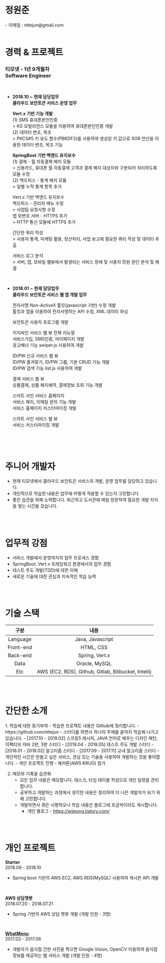 
<h1>정원준</h1>
- 이메일 : nttejun@gmail.com

<br>
<br>

<h1>경력 & 프로젝트</h1>
<h3>티모넷 - 1년 9개월차<br>
Software Engineer</h3>

<br>

-  <b>2018.10 ~ 현재 담당업무</b><br>
<b>클라우드 보안토큰 서비스 운영 업무</b>

    <p>
    <b>Vert.x 기반 기능 개발</b><br>
        (1) SMS 휴대폰본인인증<br>
        > KG 모빌리언스 모듈을 이용하여 휴대폰본인인증 개발<br>
        (2) 데이터 변조, 복조<br>
        > PKCS#5 키 유도 함수(PBKDF2)를 사용하여 생성된 키 값으로 XOR 연산을 이용한 데이터 변조, 복조 기능
    </p>
    
    <p>
    <b>SpringBoot 기반 백엔드 유지보수</b><br>
        (1) 결제 - 월 자동결제 배치 모듈<br>
        > 신용카드, 휴대폰 월 자동결제 고객과 결제 해지 대상자와 구분되어 처리하도록 모듈 수정<br>
        (2) 백오피스 - 통계 배치 모듈<br>
        > 일별 누적 통계 항목 추가
    </p>
    
    <p>
    Vert.x 기반 백엔드 유지보수<br>
    백오피스 - 관리자 메뉴 수정<br>
        > 사업팀 요청사항 수정<br>
    앱 위변조 서버 - HTTPS 추가<br>
        > HTTP 통신 모듈에 HTTPS 추가
    </p>
    
    <p>
    간단한 쿼리 작성<br>
    > 사용자 통계, 마케팅 활용, 정산처리, 사업 보고에 필요한 쿼리 작성 및 데이터 추출<br>
    </p>
    
    <p>
    서비스 로그 분석<br>
    > 서버, 앱, 모바일 웹뷰에서 발생되는 서비스 장애 및 사용자 민원 원인 분석 및 해결<br>
    </p>
    <br>


- <b>2018.01 ~ 현재 담당업무</b><br>
<b>클라우드 보안토큰 서비스 웹 앱 개발 업무</b>

    <p>
    전자서명 Non-ActiveX 툴킷(javascript 기반) 수정 개발<br>
    툴킷과 앱을 이용하여 전자서명하는 API 수정, XML 데이터 파싱
    </p>
    
    <p>
    보안토큰 사용자 프로그램 개발
    </p>    

    <p>
    이지싸인 서비스 웹 뷰 전체 리뉴얼<br>
    서비스가입, SMS인증, 마이페이지 개발<br>
    광고배너 기능 swiper.js 사용하여 개발
    </p>
    
    <p>
    ID/PW 신규 서비스 웹 뷰<br>
    ID/PW 즐겨찾기, ID/PW 그룹, 기본 CRUD 기능 개발<br>
    ID/PW 검색 기능 list.js 사용하여 개발
    </p>
    
    <p>
    결제 서비스 웹 뷰<br>
    상품결제, 상품 해지예약, 결제정보 조회 기능 개발
    </p>
    
    <p>
    스마트 사인 서비스 홈페이지<br>
    서비스 해지, 이메일 문의 기능 개발<br>
    서비스 홈페이지 커스터마이징 개발
    </p>
    
    <p>
    스마트 사인 서비스 웹 뷰<br>
    서비스 커스터마이징 개발
    </p>
    <br>

<br>

<h1> 주니어 개발자</h1>

 - 현재 티모넷에서 클라우드 보안토큰 서비스의 개발, 운영 업무를 담당하고 있습니다.
 - 개인적으로 학습한 내용은 업무에 어떻게 적용할 수 있는지 고민합니다.
 - 좋은 습관을 위해 노력합니다. 퇴근하고 도서관에 매일 방문하여 필요한 개발 지식을 쌓는 시간을 갖습니다.


<br>
<br>

<h1>업무적 강점</h1>

 - 서비스 개발에서 운영까지의 업무 프로세스 경험
 - SpringBoot, Vert.x 프레임워크 환경에서의 업무 경험
 - 테스트 주도 개발(TDD)에 대한 이해
 - 새로운 기술에 대한 관심과 지속적인 학습 능력 

<br>
<br>

<h1>기술 스택</h1>

| 구분 | 내용 |
| :----: | :----: |
| Language | Java, Javascript |
| Front-end | HTML, CSS |
| Back-end | Spring, Vert.x |
| Data | Oracle, MySQL |
| Etc | AWS (EC2, RDS), Github, Gitlab, Bitbucket, Intellij |

<br>
<br>

<h1>간단한 소개</h1>
1. 학습에 대한 동기부여
    - 학습한 프로젝트 내용은 Github에 정리합니다.
        - https://github.com/nttejun
    - 스터디를 하면서 하나의 주제를 끝까지 학습해 나가고 있습니다. 
        - [2017.10 - 2019.02] 스프링5 레시피, JAVA 언어로 배우는 디자인 패턴, 이펙티브 자바 2판, 3판 스터디
        - [2018.04 - 2018.05] 테스트 주도 개발 스터디
        - [2018.01 - 2018.02] 알고리즘 스터디
        - [2017.09 - 2017.11] 교내 알고리즘 스터디
    - 개인적인 시간은 만들고 싶은 서비스, 관심 있는 기술을 사용하여 개발하는 것을 좋아합니다.
        - 개인 프로젝트 진행
        - 해커톤(AWS KRUG) 참가
        
2. 메모와 기록을 습관화
    - 모든 업무 내용은 메모합니다. 태스크, 타임 테이블 작성으로 개인 일정을 관리합니다.
    - 공부하고 개발하는 과정에서 생각한 내용은 정리하여 더 나은 개발자가 되기 위해 고민합니다.
    - 개발하면서 겪은 시행착오나 학습 내용은 블로그에 조금씩이라도 게시합니다.
        - 개인 블로그 - https://wjjeong.tistory.com/

<br>
<br>


<h1>개인 프로젝트</h1>

<b>Starter</b><br>
2018.09 - 2018.10
 - Spring boot 기반의 AWS EC2, AWS RDS(MySQL) 사용하여 게시판 API 개발
 
<br>

<b>AWS 상담챗봇</b><br>
2018.07.20 - 2018.07.21
 - Spring 기반의 AWS 상담 챗봇 개발 (개발 인원 - 3명)

<br>

<b>[WhatMenu](https://youtu.be/eAeVGDenO10)</b><br>
2017.03 - 2017.06
 - 개발자가 음식점 간판 사진을 찍으면 Google Vision, OpenCV 이용하여 음식점 정보를 제공하는 웹 서비스 개발 (개발 인원 - 4명)





